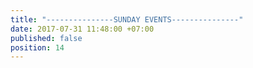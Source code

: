 ```yaml
---
title: "---------------SUNDAY EVENTS---------------"
date: 2017-07-31 11:48:00 +07:00
published: false
position: 14
---
```


